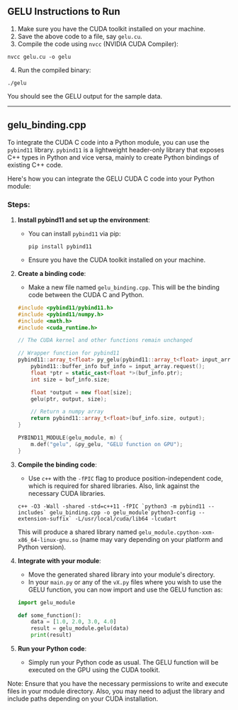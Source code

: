 ## GELU Instructions to Run

1. Make sure you have the CUDA toolkit installed on your machine.
2. Save the above code to a file, say `gelu.cu`.
3. Compile the code using `nvcc` (NVIDIA CUDA Compiler):

```
nvcc gelu.cu -o gelu
```

4. Run the compiled binary:

```
./gelu
```

You should see the GELU output for the sample data.

-----

## gelu_binding.cpp

To integrate the CUDA C code into a Python module, you can use the `pybind11` library. `pybind11` is a lightweight header-only library that exposes C++ types in Python and vice versa, mainly to create Python bindings of existing C++ code.

Here's how you can integrate the GELU CUDA C code into your Python module:

### Steps:

1. **Install pybind11 and set up the environment**:
   - You can install `pybind11` via pip:
     ```
     pip install pybind11
     ```
   - Ensure you have the CUDA toolkit installed on your machine.

2. **Create a binding code**:
   - Make a new file named `gelu_binding.cpp`. This will be the binding code between the CUDA C and Python.

   ```cpp
   #include <pybind11/pybind11.h>
   #include <pybind11/numpy.h>
   #include <math.h>
   #include <cuda_runtime.h>

   // The CUDA kernel and other functions remain unchanged

   // Wrapper function for pybind11
   pybind11::array_t<float> py_gelu(pybind11::array_t<float> input_array) {
       pybind11::buffer_info buf_info = input_array.request();
       float *ptr = static_cast<float *>(buf_info.ptr);
       int size = buf_info.size;

       float *output = new float[size];
       gelu(ptr, output, size);

       // Return a numpy array
       return pybind11::array_t<float>(buf_info.size, output);
   }

   PYBIND11_MODULE(gelu_module, m) {
       m.def("gelu", &py_gelu, "GELU function on GPU");
   }
   ```

3. **Compile the binding code**:
   - Use `c++` with the `-fPIC` flag to produce position-independent code, which is required for shared libraries. Also, link against the necessary CUDA libraries.

   ```
   c++ -O3 -Wall -shared -std=c++11 -fPIC `python3 -m pybind11 --includes` gelu_binding.cpp -o gelu_module`python3-config --extension-suffix` -L/usr/local/cuda/lib64 -lcudart
   ```

   This will produce a shared library named `gelu_module.cpython-xxm-x86_64-linux-gnu.so` (name may vary depending on your platform and Python version).

4. **Integrate with your module**:
   - Move the generated shared library into your module's directory.
   - In your `main.py` or any of the `vX.py` files where you wish to use the GELU function, you can now import and use the GELU function as:

   ```python
   import gelu_module

   def some_function():
       data = [1.0, 2.0, 3.0, 4.0]
       result = gelu_module.gelu(data)
       print(result)
   ```

5. **Run your Python code**:
   - Simply run your Python code as usual. The GELU function will be executed on the GPU using the CUDA toolkit.

Note: Ensure that you have the necessary permissions to write and execute files in your module directory. Also, you may need to adjust the library and include paths depending on your CUDA installation.